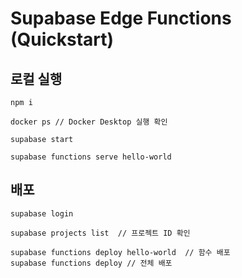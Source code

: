 # Supabase Edge Functions (Quickstart)

## 로컬 실행
```
npm i

docker ps // Docker Desktop 실행 확인

supabase start

supabase functions serve hello-world
```

## 배포
```
supabase login

supabase projects list  // 프로젝트 ID 확인

supabase functions deploy hello-world  // 함수 배포
supabase functions deploy // 전체 배포
```